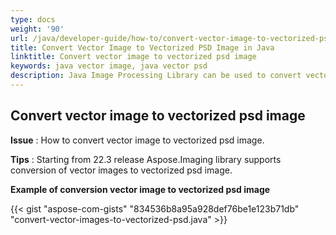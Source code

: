 ```yaml
---
type: docs
weight: '90'
url: /java/developer-guide/how-to/convert-vector-image-to-vectorized-psd
title: Convert Vector Image to Vectorized PSD Image in Java
linktitle: Convert vector image to vectorized psd image
keywords: java vector image, java vector psd
description: Java Image Processing Library can be used to convert vector images to vectorized psd as shown in the Java code.
---
```


**Convert vector image to vectorized psd image**
-----------------------------------------

**Issue** : How to convert vector image to vectorized psd image.

**Tips** : Starting from 22.3 release Aspose.Imaging library supports conversion of vector images to vectorized psd image.

**Example of conversion vector image to vectorized psd image**

{{< gist "aspose-com-gists" "834536b8a95a928def76be1e123b71db" "convert-vector-images-to-vectorized-psd.java" >}}
